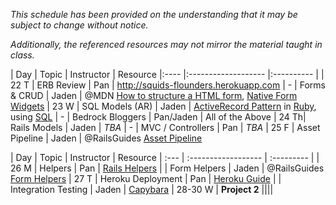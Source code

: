 *This schedule has been provided on the understanding that it may be subject to change without notice.*

*Additionally, the referenced resources may not mirror the material taught in class.*

| Day  | Topic               | Instructor | Resource
|:---- |:------------------- |:---------- |
| 22 T | ERB Review          | Pan        | http://squids-flounders.herokuapp.com
| -    | Forms & CRUD        | Jaden      | @MDN [How to structure a HTML form](https://developer.mozilla.org/en-US/docs/Web/Guide/HTML/Forms/How_to_structure_an_HTML_form), [Native Form Widgets](https://developer.mozilla.org/en-US/docs/Web/Guide/HTML/Forms/The_native_form_widgets)
| 23 W | SQL Models (AR)     | Jaden      | [ActiveRecord Pattern](https://en.wikipedia.org/wiki/Active_record_pattern) in [Ruby](https://en.wikipedia.org/wiki/Active_record_pattern#Ruby), using [SQL](https://en.wikipedia.org/wiki/SQL)
| -    | Bedrock Bloggers    | Pan/Jaden  | All of the Above
| 24 Th| Rails Models        | Jaden      | *TBA*
| -    | MVC / Controllers   | Pan        | *TBA*
| 25 F | Asset Pipeline      | Jaden      | @RailsGuides [Asset Pipeline](http://guides.rubyonrails.org/asset_pipeline.html)

| Day  | Topic               | Instructor | Resource
| :--- | :------------------ | :--------- |
| 26 M | Helpers             | Pan        | [Rails Helpers](http://api.rubyonrails.org/classes/ActionController/Helpers.html)
|      | Form Helpers        | Jaden      | @RailsGuides [Form Helpers](http://guides.rubyonrails.org/form_helpers.html)
| 27 T | Heroku Deployment   | Pan        | [Heroku Guide](https://devcenter.heroku.com/articles/rails4)
|      | Integration Testing | Jaden      | [Capybara](http://jnicklas.github.io/capybara/)
| 28-30 W | **Project 2** ||||
